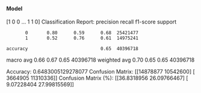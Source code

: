 #### Model
[1 0 0 ... 1 1 0]
Classification Report:
              precision    recall  f1-score   support

           0       0.80      0.59      0.68  25421477
           1       0.52      0.76      0.61  14975241

    accuracy                           0.65  40396718
   macro avg       0.66      0.67      0.65  40396718
weighted avg       0.70      0.65      0.65  40396718

Accuracy: 0.6483005129278077
Confusion Matrix:
[[14878877 10542600]
 [ 3664905 11310336]]
Confusion Matrix (%):
[[36.8318956  26.09766467]
 [ 9.07228404 27.99815569]]
